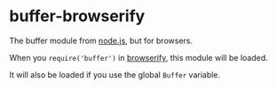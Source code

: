 buffer-browserify
===============

The buffer module from [node.js](http://nodejs.org/),
but for browsers.

When you `require('buffer')` in
[browserify](http://github.com/substack/node-browserify),
this module will be loaded.

It will also be loaded if you use the global `Buffer` variable.
